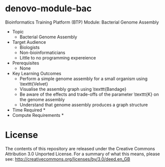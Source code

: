 # denovo-module-bac
Bioinformatics Training Platform (BTP) Module: Bacterial Genome Assembly

  * Topic
    * Bacterial Genome Assembly
  * Target Audience
    * Biologists
	* Non-bioinformaticians
	* Little to no programming expereience
  * Prerequisites
    * None
  * Key Learning Outcomes
    * Perform a simple genome assembly for a small organism using \texttt{Velvet}
    * Visualise the assembly graph using \texttt{Bandage}
    * Be aware of the effects and trade-offs of the parameter \texttt{K} on the genome assembly
    * Understand that genome assembly produces a graph structure
  * Time Required
    * 
  * Compute Requirements
    * 

License
=======
The contents of this repository are released under the Creative Commons
Attribution 3.0 Unported License. For a summary of what this means,
please see:
http://creativecommons.org/licenses/by/3.0/deed.en_GB
